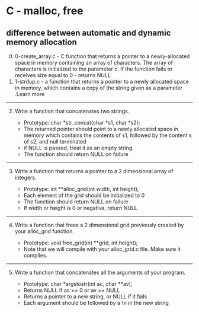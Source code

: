 # C - malloc, free
## difference between automatic and dynamic memory allocation


0. 0-create_array.c -  C function that returns a pointer to a newly-allocated space in memory containing an array of characters.
The array of characters is initialized to the parameter c.
If the function fails or receives size equal to 0 - returns NULL
1. 1-strdup.c - a function that returns a pointer to a newly allocated space in memory, which contains a copy of the string given as a parameter  .Learn more

--------------------------------------------------------------------------------
2. Write a function that concatenates two strings.

   	 * Prototype: char *str_concat(char *s1, char *s2);
	 *  The returned pointer should point to a newly allocated space in memory which contains the contents of s1, followed by the content			s of s2, and null terminated
	 * if NULL is passed, treat it as an empty string
	 * The function should return NULL on failure

---------------------------------------------------------------------------------
3. Write a function that returns a pointer to a 2 dimensional array of integers.

   	 * Prototype: int **alloc_grid(int width, int height);
	 * Each element of the grid should be initialized to 0
	 * The function should return NULL on failure
	 * If width or height is 0 or negative, return NULL

--------------------------------------------------------------------------------
4. Write a function that frees a 2 dimensional grid previously created by your alloc_grid function.

   	 * Prototype: void free_grid(int **grid, int height);
	 * Note that we will compile with your alloc_grid.c file. Make sure it compiles.

--------------------------------------------------------------------------------
5. Write a function that concatenates all the arguments of your program.

   	 * Prototype: char *argstostr(int ac, char **av);
	 * Returns NULL if ac == 0 or av == NULL
	 * Returns a pointer to a new string, or NULL if it fails
	 * Each argument should be followed by a \n in the new string